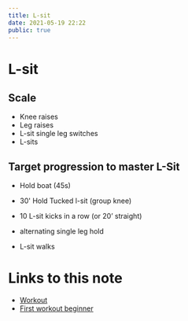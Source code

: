 ```yaml
---
title: L-sit
date: 2021-05-19 22:22
public: true
---
```


# L-sit

## Scale

- Knee raises
- Leg raises
- L-sit single leg switches
- L-sits

## Target progression to master L-Sit

- Hold boat (45s)

- 30' Hold Tucked l-sit (group knee)
- 10 L-sit kicks in a row (or 20’ straight)
- alternating single leg hold
- L-sit walks

# Links to this note

- [Workout](20210512-114753.md)
- [First workout beginner](20210518-220207.md)
 
